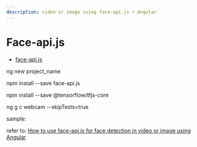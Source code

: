 ```yaml
---
description: video or image using face-api.js + Angular
---
```


# Face-api.js

* [face-api.js](../../../useful-links/useful-tools.md)

ng new project\_name

npm install --save face-api.js

npm install --save @tensorflow/tfjs-core



ng g c webcam --skipTests=true

sample:&#x20;

refer to: [How to use face-api.js for face detection in video or image using Angular](../../../useful-links/useful-tools.md)
